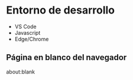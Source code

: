 # Entorno de desarrollo

- VS Code
- Javascript
- Edge/Chrome

## Página en blanco del navegador

about:blank
